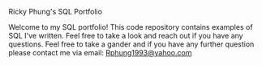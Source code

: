 Ricky Phung's SQL Portfolio

Welcome to my SQL portfolio! This code repository contains examples of SQL I've written. Feel free to take a look and reach out if you have any questions. Feel free to take a gander and if you have any further question please contact me via email: 
Rphung1993@yahoo.com







